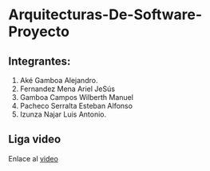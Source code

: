 # Arquitecturas-De-Software-Proyecto

## Integrantes:
1. Aké Gamboa Alejandro.
2. Fernandez Mena Ariel JeSús 
3. Gamboa Campos Wilberth Manuel
4. Pacheco Serralta Esteban Alfonso
5. Izunza Najar Luis Antonio.

## Liga video 


Enlace al [video](https://youtu.be/ygiEB5q0Nao)
